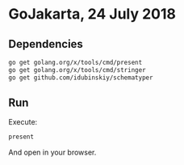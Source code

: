 # GoJakarta, 24 July 2018

## Dependencies

````sh
go get golang.org/x/tools/cmd/present
go get golang.org/x/tools/cmd/stringer
go get github.com/idubinskiy/schematyper
````

## Run

Execute:
````sh
present
````

And open in your browser.
